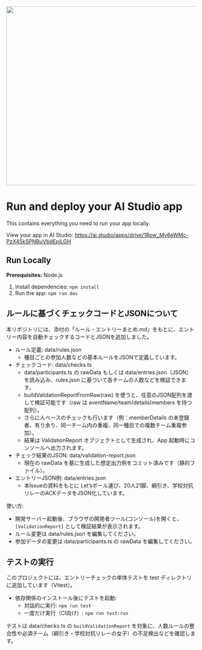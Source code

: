 <div align="center">
<img width="1200" height="475" alt="GHBanner" src="https://github.com/user-attachments/assets/0aa67016-6eaf-458a-adb2-6e31a0763ed6" />
</div>

# Run and deploy your AI Studio app

This contains everything you need to run your app locally.

View your app in AI Studio: https://ai.studio/apps/drive/1Rpw_Mv6eWMc-PzX45kSPNBuVbdEpjLGH

## Run Locally

**Prerequisites:**  Node.js

1. Install dependencies:
   `npm install`
2. Run the app:
   `npm run dev`

## ルールに基づくチェックコードとJSONについて

本リポジトリには、添付の「ルール・エントリーまとめ.md」をもとに、エントリー内容を自動チェックするコードとJSONを追加しました。

- ルール定義: data/rules.json
  - 種目ごとの参加人数などの基本ルールをJSONで定義しています。
- チェックコード: data/checks.ts
  - data/participants.ts の rawData もしくは data/entries.json（JSON）を読み込み、rules.json に基づいて各チームの人数などを検証できます。
  - buildValidationReportFromRaw(raw) を使うと、任意のJSON配列を渡して検証可能です（raw は eventName/team/details/members を持つ配列）。
  - さらに人ベースのチェックも行います（例：memberDetails の未登録者、有り余り、同一チーム内の重複、同一種目での複数チーム重複参加）。
  - 結果は ValidationReport オブジェクトとして生成され、App 起動時にコンソールへ出力されます。
- チェック結果のJSON: data/validation-report.json
  - 現在の rawData を基に生成した想定出力例をコミット済みです（静的ファイル）。
- エントリーJSON例: data/entries.json
  - 本Issueの資料をもとに Let’sボール運び、20人21脚、綱引き、学校対抗リレーのACKデータをJSON化しています。

使い方:
- 開発サーバー起動後、ブラウザの開発者ツール(コンソール)を開くと、`[ValidationReport]` として検証結果が表示されます。
- ルール変更は data/rules.json を編集してください。
- 参加データの変更は data/participants.ts の rawData を編集してください。

## テストの実行

このプロジェクトには、エントリーチェックの単体テストを test ディレクトリに追加しています（Vitest）。

- 依存関係のインストール後にテストを起動:
  - 対話的に実行: `npm run test`
  - 一度だけ実行（CI向け）: `npm run test:run`

テストは data/checks.ts の `buildValidationReport` を対象に、人数ルールの整合性や必須チーム（綱引き・学校対抗リレーの女子）の不足検出などを確認します。
